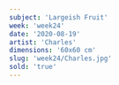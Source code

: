 ```yaml
---
subject: 'Largeish Fruit'
week: 'week24'
date: '2020-08-19'
artist: 'Charles'
dimensions: '60x60 cm'
slug: 'week24/Charles.jpg'
sold: 'true'
---
```


